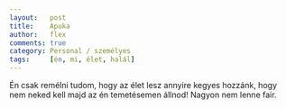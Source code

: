 ```yaml
---
layout:   post
title:    Apuka
author:   flex
comments: true
category: Personal / személyes
tags:     [én, mi, élet, halál]
---
```


Én csak remélni tudom, hogy az élet lesz annyire kegyes hozzánk, hogy nem neked kell majd az én temetésemen állnod! Nagyon nem lenne fair.